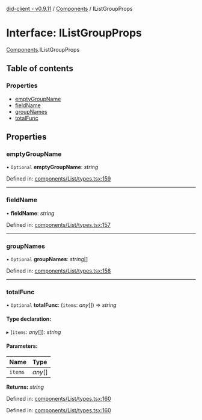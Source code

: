 [did-client - v0.9.11](../README.md) / [Components](../modules/components.md) / IListGroupProps

# Interface: IListGroupProps

[Components](../modules/components.md).IListGroupProps

## Table of contents

### Properties

- [emptyGroupName](components.ilistgroupprops.md#emptygroupname)
- [fieldName](components.ilistgroupprops.md#fieldname)
- [groupNames](components.ilistgroupprops.md#groupnames)
- [totalFunc](components.ilistgroupprops.md#totalfunc)

## Properties

### emptyGroupName

• `Optional` **emptyGroupName**: *string*

Defined in: [components/List/types.tsx:159](https://github.com/Puzzlepart/did/blob/dev/client/components/List/types.tsx#L159)

___

### fieldName

• **fieldName**: *string*

Defined in: [components/List/types.tsx:157](https://github.com/Puzzlepart/did/blob/dev/client/components/List/types.tsx#L157)

___

### groupNames

• `Optional` **groupNames**: *string*[]

Defined in: [components/List/types.tsx:158](https://github.com/Puzzlepart/did/blob/dev/client/components/List/types.tsx#L158)

___

### totalFunc

• `Optional` **totalFunc**: (`items`: *any*[]) => *string*

#### Type declaration:

▸ (`items`: *any*[]): *string*

#### Parameters:

Name | Type |
:------ | :------ |
`items` | *any*[] |

**Returns:** *string*

Defined in: [components/List/types.tsx:160](https://github.com/Puzzlepart/did/blob/dev/client/components/List/types.tsx#L160)

Defined in: [components/List/types.tsx:160](https://github.com/Puzzlepart/did/blob/dev/client/components/List/types.tsx#L160)
